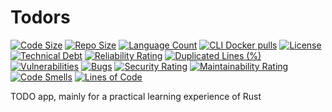 # Todors

[![Code Size](https://img.shields.io/github/languages/code-size/meysam81/todors)](https://github.com/meysam81/todors)
[![Repo Size](https://img.shields.io/github/repo-size/meysam81/todors)](https://github.com/meysam81/todors)
[![Language Count](https://img.shields.io/github/languages/count/meysam81/todors)](https://github.com/meysam81/todors)
[![CLI Docker pulls](https://img.shields.io/docker/pulls/meysam81/todors)](https://hub.docker.com/r/meysam81/todors-cli)
[![License](https://img.shields.io/github/license/meysam81/todors)](https://github.com/meysam81/todors)
[![Technical Debt](https://sonarcloud.io/api/project_badges/measure?project=meysam81_todors&metric=sqale_index)](https://sonarcloud.io/summary/new_code?id=meysam81_todors)
[![Reliability Rating](https://sonarcloud.io/api/project_badges/measure?project=meysam81_todors&metric=reliability_rating)](https://sonarcloud.io/summary/new_code?id=meysam81_todors)
[![Duplicated Lines (%)](https://sonarcloud.io/api/project_badges/measure?project=meysam81_todors&metric=duplicated_lines_density)](https://sonarcloud.io/summary/new_code?id=meysam81_todors)
[![Vulnerabilities](https://sonarcloud.io/api/project_badges/measure?project=meysam81_todors&metric=vulnerabilities)](https://sonarcloud.io/summary/new_code?id=meysam81_todors)
[![Bugs](https://sonarcloud.io/api/project_badges/measure?project=meysam81_todors&metric=bugs)](https://sonarcloud.io/summary/new_code?id=meysam81_todors)
[![Security Rating](https://sonarcloud.io/api/project_badges/measure?project=meysam81_todors&metric=security_rating)](https://sonarcloud.io/summary/new_code?id=meysam81_todors)
[![Maintainability Rating](https://sonarcloud.io/api/project_badges/measure?project=meysam81_todors&metric=sqale_rating)](https://sonarcloud.io/summary/new_code?id=meysam81_todors)
[![Code Smells](https://sonarcloud.io/api/project_badges/measure?project=meysam81_todors&metric=code_smells)](https://sonarcloud.io/summary/new_code?id=meysam81_todors)
[![Lines of Code](https://sonarcloud.io/api/project_badges/measure?project=meysam81_todors&metric=ncloc)](https://sonarcloud.io/summary/new_code?id=meysam81_todors)

TODO app, mainly for a practical learning experience of Rust
